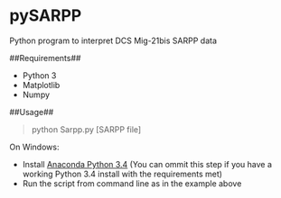 pySARPP
=======

Python program to interpret DCS Mig-21bis SARPP data

##Requirements##
* Python 3
* Matplotlib
* Numpy

##Usage##

> python Sarpp.py [SARPP file]

On Windows:
* Install [Anaconda Python 3.4](http://continuum.io/downloads#py34) (You can ommit this step if you have a working Python 3.4 install with the requirements met)
* Run the script from command line as in the example above
